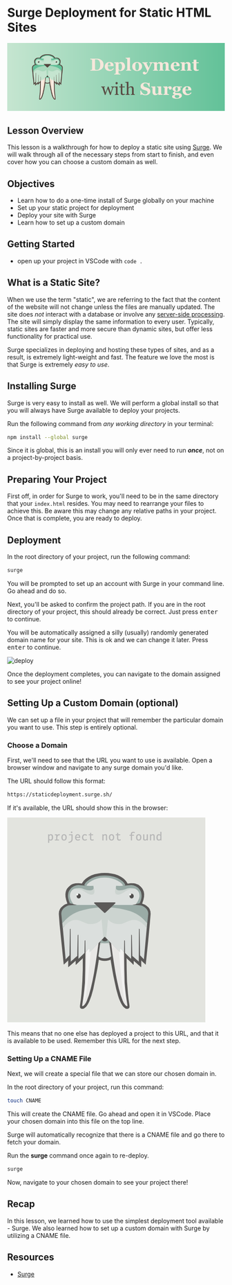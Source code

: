 # Surge Deployment for Static HTML Sites

![banner](./images/readme-banner.png)

## Lesson Overview

This lesson is a walkthrough for how to deploy a static site using [Surge](https://surge.sh/). We will walk through all of the necessary steps from start to finish, and even cover how you can choose a custom domain as well.

## Objectives
  - Learn how to do a one-time install of Surge globally on your machine
  - Set up your static project for deployment
  - Deploy your site with Surge
  - Learn how to set up a custom domain

## Getting Started
  - open up your project in VSCode with `code .`

## What is a Static Site?

When we use the term "static", we are referring to the fact that the content of the website will not change unless the files are manually updated.  The site does *not* interact with a database or involve any [server-side processing](https://en.wikipedia.org/wiki/Server-side). The site will simply display the same information to every user. Typically, static sites are faster and more secure than dynamic sites, but offer less functionality for practical use.

Surge specializes in deploying and hosting these types of sites, and as a result, is extremely light-weight and fast.  The feature we love the most is that Surge is extremely *easy to use*.

## Installing Surge

Surge is very easy to install as well. We will perform a global install so that you will always have Surge available to deploy your projects.

Run the following command from *any working directory* in your terminal:

```sh
npm install --global surge
```

Since it is global, this is an install you will only ever need to run ***once***, not on a project-by-project basis.

## Preparing Your Project

First off, in order for Surge to work, you'll need to be in the same directory that your `index.html` resides. You may need to rearrange your files to achieve this. Be aware this may change any relative paths in your project. Once that is complete, you are ready to deploy.


## Deployment

In the root directory of your project, run the following command:

```sh
surge
```

You will be prompted to set up an account with Surge in your command line. Go ahead and do so.

Next, you'll be asked to confirm the project path. If you are in the root directory of your project, this should already be correct. Just press <kbd>enter</kbd> to continue.

You will be automatically assigned a silly (usually) randomly generated domain name for your site. This is ok and we can change it later. Press <kbd>enter</kbd> to continue.

![deploy](https://surge.sh/images/help/getting-started-with-surge.gif)

Once the deployment completes, you can navigate to the domain assigned to see your project online!

## Setting Up a Custom Domain (optional)

We can set up a file in your project that will remember the particular domain you want to use. This step is entirely optional.

### Choose a Domain

First, we'll need to see that the URL you want to use is available. Open a browser window and navigate to any surge domain you'd like.

The URL should follow this format:

```sh
https://staticdeployment.surge.sh/
```

If it's available, the URL should show this in the browser:

![not-found](./images/not-found.png)

This means that no one else has deployed a project to this URL, and that it is available to be used. Remember this URL for the next step.

### Setting Up a CNAME File

Next, we will create a special file that we can store our chosen domain in.

In the root directory of your project, run this command:

```sh
touch CNAME
```

This will create the CNAME file. Go ahead and open it in VSCode. Place your chosen domain into this file on the top line.

Surge will automatically recognize that there is a CNAME file and go there to fetch your domain.

Run the **surge** command once again to re-deploy.

```sh
surge
```

Now, navigate to your chosen domain to see your project there!

## Recap

In this lesson, we learned how to use the simplest deployment tool available - Surge.  We also learned how to set up a custom domain with Surge by utilizing a CNAME file.

## Resources

- [Surge](https://surge.sh/)
